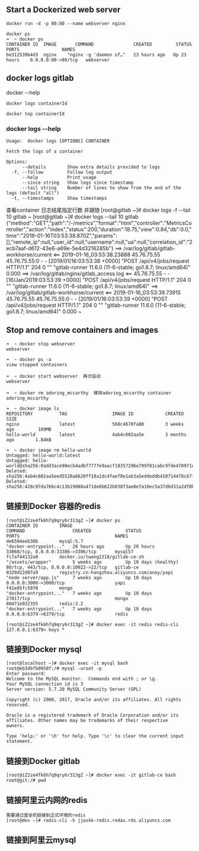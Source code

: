 ## Start a Dockerized web server
```
docker run -d -p 80:80 --name webserver nginx

docker ps
➜  ~ docker ps
CONTAINER ID  IMAGE       COMMAND               CREATED         STATUS        PORTS                NAMES
be312539b4d3  nginx    "nginx -g 'daemon of…"   23 hours ago   Up 23 hours    0.0.0.0:80->80/tcp   webserver
```

## docker logs gitlab
docker --help
```
docker logs containerId

docker top containerId
```
### docker logs --help
```
Usage:	docker logs [OPTIONS] CONTAINER

Fetch the logs of a container

Options:
      --details        Show extra details provided to logs
  -f, --follow         Follow log output
      --help           Print usage
      --since string   Show logs since timestamp
      --tail string    Number of lines to show from the end of the logs (default "all")
  -t, --timestamps     Show timestamps
```
查看container 日志结尾指定行数 并跟随
[root@gitlab ~]# docker logs -f --tail 10 gitlab
~
[root@gitlab ~]# docker logs --tail 10 gitlab
{"method":"GET","path":"/-/metrics","format":"html","controller":"MetricsController","action":"index","status":200,"duration":18.75,"view":0.84,"db":0.0,"time":"2019-01-16T03:53:38.870Z","params":[],"remote_ip":null,"user_id":null,"username":null,"ua":null,"correlation_id":"2ecb7aaf-d612-43e6-a69e-5e4d3216285b"}
==> /var/log/gitlab/gitlab-workhorse/current <==
2019-01-16_03:53:38.23888 45.76.75.55 45.76.75.55:0 - - [2019/01/16:03:53:38 +0000] "POST /api/v4/jobs/request HTTP/1.1" 204 0 "" "gitlab-runner 11.6.0 (11-6-stable; go1.8.7; linux/amd64)" 0.000
==> /var/log/gitlab/nginx/gitlab_access.log <==
45.76.75.55 - - [16/Jan/2019:03:53:39 +0000] "POST /api/v4/jobs/request HTTP/1.1" 204 0 "" "gitlab-runner 11.6.0 (11-6-stable; go1.8.7; linux/amd64)"
==> /var/log/gitlab/gitlab-workhorse/current <==
2019-01-16_03:53:39.73915 45.76.75.55 45.76.75.55:0 - - [2019/01/16:03:53:39 +0000] "POST /api/v4/jobs/request HTTP/1.1" 204 0 "" "gitlab-runner 11.6.0 (11-6-stable; go1.8.7; linux/amd64)" 0.000
~

## Stop and remove containers and images
```
➜  ~ docker stop webserver
webserver

➜  ~ docker ps -a
view stopped containers

➜  ~ docker start webserver  再次启动
webserver

➜  ~ docker rm adoring_mccarthy  移除adoring_mccarthy container
adoring_mccarthy

➜  ~ docker image ls
REPOSITORY          TAG                 IMAGE ID            CREATED             SIZE
nginx               latest              568c4670fa80        3 weeks ago         109MB
hello-world         latest              4ab4c602aa5e        3 months ago        1.84kB

➜  ~ docker image rm hello-world
Untagged: hello-world:latest
Untagged: hello-world@sha256:0add3ace90ecb4adbf7777e9aacf18357296e799f81cabc9fde470971e499788
Deleted: sha256:4ab4c602aa5eed5528a6620ff18a1dc4faef0e1ab3a5eddeddb410714478c67f
Deleted: sha256:428c97da766c4c13b19088a471de6b622b038f3ae8efa10ec5a37d6d31a2df0b
```

## 链接到Docker 容器的redis
```
[root@iZ2ze4fk6h7q9qry6r313gZ ~]# docker ps
CONTAINER ID        IMAGE                                         COMMAND                  CREATED             STATUS                 PORTS                                    NAMES
de6504eeb30b        mysql:5.7                                     "docker-entrypoint..."   20 hours ago        Up 20 hours            33060/tcp, 0.0.0.0:33306->3306/tcp       mysql57
fc7af44132a0        docker.io/twang2218/gitlab-ce-zh              "/assets/wrapper"        5 weeks ago         Up 10 days (healthy)   80/tcp, 443/tcp, 0.0.0.0:10022->22/tcp   gitlab-ce
0320d22d07a9        registry.cn-hangzhou.aliyuncs.com/anoy/yapi   "node server/app.js"     7 weeks ago         Up 10 days             0.0.0.0:3000->3000/tcp                   yapi
f41e85fc5078        mongo                                         "docker-entrypoint..."   7 weeks ago         Up 10 days             27017/tcp                                mongo
80d71e032355        redis:3.2                                     "docker-entrypoint..."   7 weeks ago         Up 10 days             0.0.0.0:6379->6379/tcp                   redis

[root@iZ2ze4fk6h7q9qry6r313gZ ~]# docker exec -it redis redis-cli
127.0.0.1:6379> keys *

```

## 链接到Docker mysql
```
[root@localhost ~]# docker exec -it mysql bash
root@eb3dbfb0958f:/# mysql -uroot -p
Enter password: 
Welcome to the MySQL monitor.  Commands end with ; or \g.
Your MySQL connection id is 3
Server version: 5.7.20 MySQL Community Server (GPL)
 
Copyright (c) 2000, 2017, Oracle and/or its affiliates. All rights reserved.
 
Oracle is a registered trademark of Oracle Corporation and/or its
affiliates. Other names may be trademarks of their respective
owners.
 
Type 'help;' or '\h' for help. Type '\c' to clear the current input statement.
```

## 链接到Docker gitlab
```
[root@iZ2ze4fk6h7q9qry6r313gZ ~]# docker exec -it gitlab-ce bash
root@git:/# pwd
```

## 链接阿里云内网的redis
```
需要通过堡垒机链接到正式环境的redis
[root@dev ~]# redis-cli -h jjaskk-redis.redas.rds.aliyuncs.com
```

## 链接到阿里云mysql



